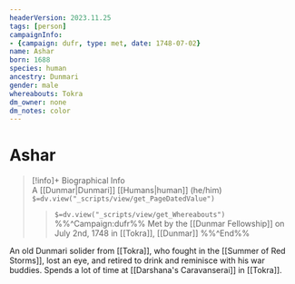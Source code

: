 ```yaml
---
headerVersion: 2023.11.25
tags: [person]
campaignInfo: 
- {campaign: dufr, type: met, date: 1748-07-02}
name: Ashar
born: 1688
species: human
ancestry: Dunmari
gender: male
whereabouts: Tokra
dm_owner: none
dm_notes: color
---
```

# Ashar
>[!info]+ Biographical Info  
> A [[Dunmar|Dunmari]] [[Humans|human]] (he/him)  
> `$=dv.view("_scripts/view/get_PageDatedValue")`  
>> `$=dv.view("_scripts/view/get_Whereabouts")`  
>> %%^Campaign:dufr%% Met by the [[Dunmar Fellowship]] on July 2nd, 1748 in [[Tokra]], [[Dunmar]] %%^End%%

An old Dunmari solider from [[Tokra]], who fought in the [[Summer of Red Storms]], lost an eye, and retired to drink and reminisce with his war buddies. Spends a lot of time at [[Darshana's Caravanserai]] in [[Tokra]].
